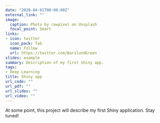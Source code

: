 ```yaml
---
date: "2020-04-01T00:00:00Z"
external_link: ""
image:
  caption: Photo by rawpixel on Unsplash
  focal_point: Smart
links:
- icon: twitter
  icon_pack: fab
  name: Follow
  url: https://twitter.com/BarslundGreen
slides: example
summary: Description of my first Shiny app.
tags:
- Deep Learning
title: Shiny app
url_code: ""
url_pdf: ""
url_slides: ""
url_video: ""
---
```


At some point, this project will describe my first Shiny application. Stay tuned!
